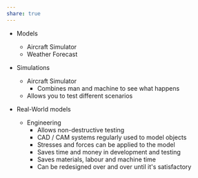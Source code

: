 ```yaml
---
share: true  
---  
```



- Models
  - Aircraft Simulator
  - Weather Forecast

- Simulations
  - Aircraft Simulator
    - Combines man and machine to see what happens
  - Allows you to test different scenarios

- Real-World models
  - Engineering
    - Allows non-destructive testing
    - CAD / CAM systems regularly used to model objects
    - Stresses and forces can be applied to the model
    - Saves time and money in development and testing
    - Saves materials, labour and machine time
    - Can be redesigned over and over until it's satisfactory


